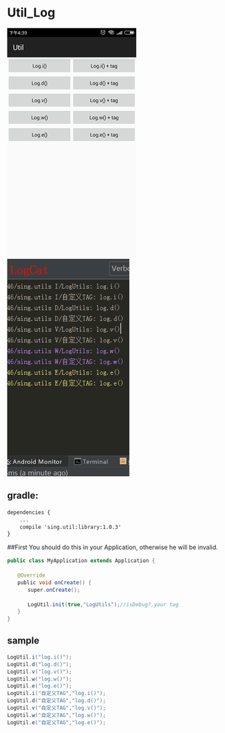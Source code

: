 # Util_Log
 
 ![](./app/src/main/res/mipmap-xhdpi/ic_log1.png "")
 ![](./app/src/main/res/mipmap-xhdpi/ic_log2.png "")  
## gradle:
```xml
dependencies {
    ...
    compile 'sing.util:library:1.0.3'
}
```  
##First
You should do this in your Application, otherwise he will be invalid.
```Java
public class MyApplication extends Application {

　　@Override
　　public void onCreate() {
　　　　super.onCreate();
    
　　　　LogUtil.init(true,"LogUtils");//isDebug?,your tag
　　}
}
```
## sample 
```JAVA 
LogUtil.i("log.i()");
LogUtil.d("log.d()");
LogUtil.v("log.v()");
LogUtil.w("log.w()");
LogUtil.e("log.e()");
LogUtil.i("自定义TAG","log.i()");
LogUtil.d("自定义TAG","log.d()");
LogUtil.v("自定义TAG","log.v()");
LogUtil.w("自定义TAG","log.w()");
LogUtil.e("自定义TAG","log.e()"); 
```
